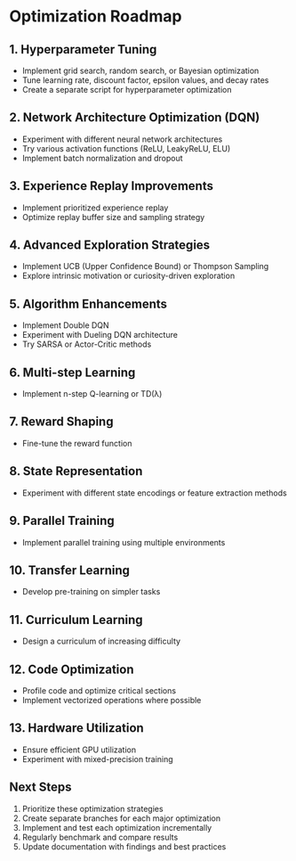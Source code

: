 # Optimization Roadmap

## 1. Hyperparameter Tuning
- Implement grid search, random search, or Bayesian optimization
- Tune learning rate, discount factor, epsilon values, and decay rates
- Create a separate script for hyperparameter optimization

## 2. Network Architecture Optimization (DQN)
- Experiment with different neural network architectures
- Try various activation functions (ReLU, LeakyReLU, ELU)
- Implement batch normalization and dropout

## 3. Experience Replay Improvements
- Implement prioritized experience replay
- Optimize replay buffer size and sampling strategy

## 4. Advanced Exploration Strategies
- Implement UCB (Upper Confidence Bound) or Thompson Sampling
- Explore intrinsic motivation or curiosity-driven exploration

## 5. Algorithm Enhancements
- Implement Double DQN
- Experiment with Dueling DQN architecture
- Try SARSA or Actor-Critic methods

## 6. Multi-step Learning
- Implement n-step Q-learning or TD(λ)

## 7. Reward Shaping
- Fine-tune the reward function

## 8. State Representation
- Experiment with different state encodings or feature extraction methods

## 9. Parallel Training
- Implement parallel training using multiple environments

## 10. Transfer Learning
- Develop pre-training on simpler tasks

## 11. Curriculum Learning
- Design a curriculum of increasing difficulty

## 12. Code Optimization
- Profile code and optimize critical sections
- Implement vectorized operations where possible

## 13. Hardware Utilization
- Ensure efficient GPU utilization
- Experiment with mixed-precision training

## Next Steps
1. Prioritize these optimization strategies
2. Create separate branches for each major optimization
3. Implement and test each optimization incrementally
4. Regularly benchmark and compare results
5. Update documentation with findings and best practices
